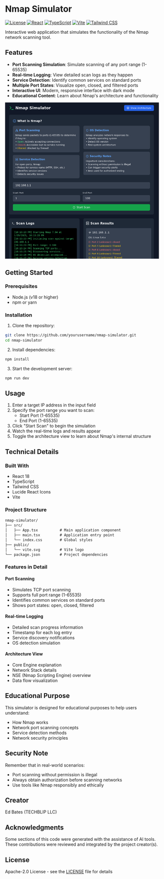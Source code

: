 # Nmap Simulator

[![License](https://img.shields.io/badge/license-Apache--2.0-blue.svg)](https://opensource.org/licenses/Apache-2.0)  [![React](https://img.shields.io/badge/React-18.3.1-61dafb.svg)](https://reactjs.org/)  [![TypeScript](https://img.shields.io/badge/TypeScript-5.5.3-blue.svg)](https://www.typescriptlang.org/)  [![Vite](https://img.shields.io/badge/Vite-5.4.2-646cff.svg)](https://vitejs.dev/)  [![Tailwind CSS](https://img.shields.io/badge/Tailwind_CSS-3.4.1-38bdf8.svg)](https://tailwindcss.com/)

Interactive web application that simulates the functionality of the Nmap network scanning tool.

## Features

- **Port Scanning Simulation**: Simulate scanning of any port range (1-65535)
- **Real-time Logging**: View detailed scan logs as they happen
- **Service Detection**: Identify common services on standard ports
- **Multiple Port States**: Visualize open, closed, and filtered ports
- **Interactive UI**: Modern, responsive interface with dark mode
- **Educational Content**: Learn about Nmap's architecture and functionality

![NMAP](public/images/nmap.png)

## Getting Started

### Prerequisites

- Node.js (v18 or higher)
- npm or yarn

### Installation

1. Clone the repository:

```bash
git clone https://github.com/yourusername/nmap-simulator.git
cd nmap-simulator
```

2. Install dependencies:

```bash
npm install
```

3. Start the development server:

```bash
npm run dev
```

## Usage

1. Enter a target IP address in the input field
2. Specify the port range you want to scan:
   - Start Port (1-65535)
   - End Port (1-65535)
3. Click "Start Scan" to begin the simulation
4. Watch the real-time logs and results appear
5. Toggle the architecture view to learn about Nmap's internal structure

## Technical Details

### Built With

- React 18
- TypeScript
- Tailwind CSS
- Lucide React Icons
- Vite

### Project Structure

```
nmap-simulator/
├── src/
│   ├── App.tsx          # Main application component
│   ├── main.tsx         # Application entry point
│   └── index.css        # Global styles
├── public/
│   └── vite.svg         # Vite logo
└── package.json         # Project dependencies
```

### Features in Detail

#### Port Scanning

- Simulates TCP port scanning
- Supports full port range (1-65535)
- Identifies common services on standard ports
- Shows port states: open, closed, filtered

#### Real-time Logging

- Detailed scan progress information
- Timestamp for each log entry
- Service discovery notifications
- OS detection simulation

#### Architecture View

- Core Engine explanation
- Network Stack details
- NSE (Nmap Scripting Engine) overview
- Data flow visualization

## Educational Purpose

This simulator is designed for educational purposes to help users understand:

- How Nmap works
- Network port scanning concepts
- Service detection methods
- Network security principles

## Security Note

Remember that in real-world scenarios:

- Port scanning without permission is illegal
- Always obtain authorization before scanning networks
- Use tools like Nmap responsibly and ethically

## Creator

Ed Bates (TECHBLIP LLC)

## Acknowledgments

Some sections of this code were generated with the assistance of AI tools.   These contributions were reviewed and integrated by the project creator(s).

## License

Apache-2.0 License - see the [LICENSE](LICENSE) file for details

